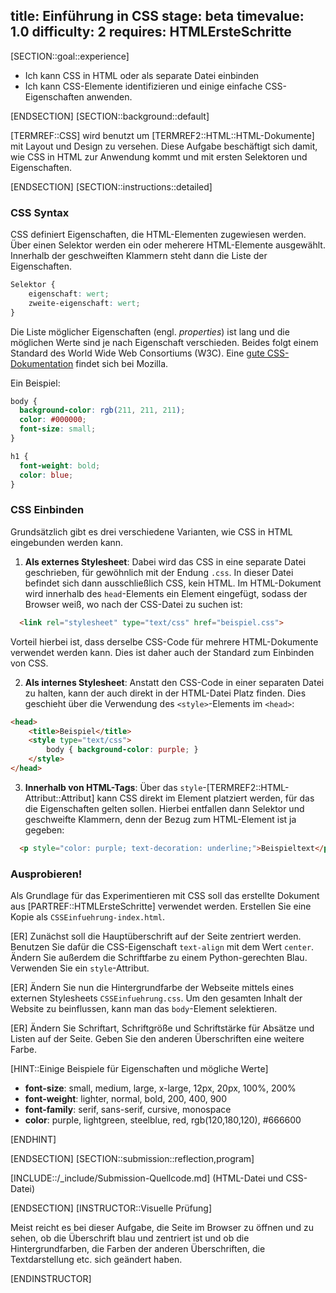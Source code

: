 title: Einführung in CSS
stage: beta
timevalue: 1.0
difficulty: 2
requires: HTMLErsteSchritte
---

[SECTION::goal::experience]

 - Ich kann CSS in HTML oder als separate Datei einbinden
 - Ich kann CSS-Elemente identifizieren und einige einfache CSS-Eigenschaften anwenden.

[ENDSECTION]
[SECTION::background::default]

[TERMREF::CSS] wird benutzt um [TERMREF2::HTML::HTML-Dokumente] mit Layout und Design zu versehen. 
Diese Aufgabe beschäftigt sich damit, wie CSS in HTML zur Anwendung kommt und mit ersten Selektoren und Eigenschaften.

[ENDSECTION]
[SECTION::instructions::detailed]

### CSS Syntax

CSS definiert Eigenschaften, die HTML-Elementen zugewiesen werden.
Über einen Selektor werden ein oder meherere HTML-Elemente ausgewählt. Innerhalb der
geschweiften Klammern steht dann die Liste der Eigenschaften.

```css
Selektor {
    eigenschaft: wert;
    zweite-eigenschaft: wert;
}
```

Die Liste möglicher Eigenschaften (engl. *properties*) ist lang und die möglichen Werte sind 
je nach Eigenschaft verschieden.
Beides folgt einem Standard des World Wide Web Consortiums (W3C).
Eine [gute CSS-Dokumentation](https://developer.mozilla.org/en-US/docs/Web/CSS) 
findet sich bei Mozilla.

Ein Beispiel:

```css
body {
  background-color: rgb(211, 211, 211); 
  color: #000000;
  font-size: small;
}

h1 {
  font-weight: bold;
  color: blue;
}
```


### CSS Einbinden

Grundsätzlich gibt es drei verschiedene Varianten, wie CSS in HTML eingebunden werden kann.

1. **Als externes Stylesheet**: Dabei wird das CSS in eine separate Datei geschrieben, 
für gewöhnlich mit der Endung `.css`. In dieser Datei befindet sich dann ausschließlich CSS, kein HTML. 
Im HTML-Dokument wird innerhalb des `head`-Elements ein Element eingefügt, 
sodass der Browser weiß, wo nach der CSS-Datei zu suchen ist:

```html
  <link rel="stylesheet" type="text/css" href="beispiel.css">
```

Vorteil hierbei ist, dass derselbe CSS-Code für mehrere HTML-Dokumente verwendet werden kann. 
Dies ist daher auch der Standard zum Einbinden von CSS.

2. **Als internes Stylesheet**: Anstatt den CSS-Code in einer separaten Datei zu halten, 
kann der auch direkt in der HTML-Datei Platz finden. 
Dies geschieht über die Verwendung des `<style>`-Elements im `<head>`:

```html
<head>
    <title>Beispiel</title>
    <style type="text/css">
        body { background-color: purple; }
    </style>
</head>
```

3. **Innerhalb von HTML-Tags**: Über das `style`-[TERMREF2::HTML-Attribut::Attribut] kann CSS 
direkt im Element platziert werden, für das die Eigenschaften gelten sollen. 
Hierbei entfallen dann Selektor und geschweifte Klammern, denn der Bezug zum HTML-Element ist ja gegeben:

```html
  <p style="color: purple; text-decoration: underline;">Beispieltext</p>
```

### Ausprobieren!

Als Grundlage für das Experimentieren mit CSS soll das erstellte Dokument aus [PARTREF::HTMLErsteSchritte] verwendet werden. 
Erstellen Sie eine Kopie als `CSSEinfuehrung-index.html`.

[ER] Zunächst soll die Hauptüberschrift auf der Seite zentriert werden. 
Benutzen Sie dafür die CSS-Eigenschaft `text-align` mit dem Wert `center`. 
Ändern Sie außerdem die Schriftfarbe zu einem Python-gerechten Blau. Verwenden Sie ein `style`-Attribut.

[ER] Ändern Sie nun die Hintergrundfarbe der Webseite mittels eines externen Stylesheets `CSSEinfuehrung.css`. 
Um den gesamten Inhalt der Website zu beinflussen, kann man das `body`-Element selektieren.

[ER] Ändern Sie Schriftart, Schriftgröße und Schriftstärke für Absätze und Listen auf der Seite. 
Geben Sie den anderen Überschriften eine weitere Farbe.

[HINT::Einige Beispiele für Eigenschaften und mögliche Werte]

 * **font-size**: small, medium, large, x-large, 12px, 20px, 100%, 200%
 * **font-weight**: lighter, normal, bold, 200, 400, 900
 * **font-family**: serif, sans-serif, cursive, monospace
 * **color**: purple, lightgreen, steelblue, red, rgb(120,180,120), #666600

[ENDHINT]

[ENDSECTION]
[SECTION::submission::reflection,program]

[INCLUDE::/_include/Submission-Quellcode.md]
(HTML-Datei und CSS-Datei)

[ENDSECTION]
[INSTRUCTOR::Visuelle Prüfung]

Meist reicht es bei dieser Aufgabe, die Seite im Browser zu öffnen und zu sehen, 
ob die Überschrift blau und zentriert ist und ob die Hintergrundfarben, 
die Farben der anderen Überschriften, die Textdarstellung etc. sich geändert haben.

[ENDINSTRUCTOR]
